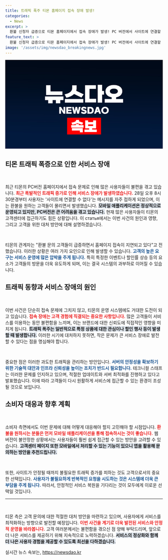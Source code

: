 ```yaml
---
title: 트래픽 폭주 티몬 홈페이지 접속 장애 발생!
categories:
  - News
excerpt: >
  환불 신청자 급증으로 티몬 홈페이지에서 접속 장애가 발생! PC 버전에서 사이트에 연결할 수 없다는 경고가 뜨며, 고객들은 모바일 앱으로 겨우 접속 중. 과연 언제 정상화될까?
feature_text: >
  환불 신청자 급증으로 티몬 홈페이지에서 접속 장애가 발생! PC 버전에서 사이트에 연결할 수 없다는 경고가 뜨며, 고객들은 모바일 앱으로 겨우 접속 중. 과연 언제 정상화될까?
image: '/assets/img/newsdao_breakingnews.jpg'
---
```


<p><img src="/assets/img/newsdao_breakingnews.jpg" alt="ranknews 속보" /></p>

<h2 data-ke-size="size26">티몬 트래픽 폭증으로 인한 서비스 장애</h2>

<p data-ke-size="size16">&nbsp;</p>

<p>최근 티몬의 PC버전 홈페이지에서 접속 문제로 인해 많은 사용자들이 불편을 겪고 있습니다. <b><span style="color: #ee2323;">최근 폭발적인 트래픽 증가로 인해 서비스 장애가 발생하였습니다.</span></b> 28일 오후 8시 30분경부터 사용자는 '사이트에 연결할 수 없다'는 메시지를 자주 접하게 되었으며, 이는 환불을 원하는 고객들이 몰리면서 발생했습니다. <b><span style="background-color: #21538527;">모바일 애플리케이션은 정상적으로 운영되고 있지만, PC버전은 큰 어려움을 겪고 있습니다.</span></b> 현재 많은 사용자들이 티몬의 고객센터에 접근하기도 힘든 상황입니다. 이 статья에서는 이번 사건의 원인과 영향, 그리고 고객을 위한 대처 방안에 대해 설명하겠습니다.</p></p>

<p data-ke-size="size16">&nbsp;</p>

<p>티몬의 관계자는 "환불 문의 고객들이 급증하면서 홈페이지 접속이 지연되고 있다"고 전했습니다. 이러한 상황은 여러 가지 요인으로 인해 발생할 수 있습니다. <b><span style="color: #1a5490;">고객의 높은 요구는 서비스 운영에 많은 압박을 주게 됩니다.</span></b> 특히 특정한 이벤트나 할인률 상승 등의 요소가 고객들의 방문을 더욱 유도하게 되며, 이는 결국 시스템의 과부하로 이어질 수 있습니다.</p>

<h2 data-ke-size="size26">트래픽 동향과 서비스 장애의 원인</h2>

<p data-ke-size="size16">&nbsp;</p>

<p>이번 사건은 단순히 접속 문제에 그치지 않고, 티몬의 운영 시스템에도 거대한 도전이 되고 있습니다. <b><span style="color: #ee2323;">접속 장애는 고객 경험에 직결되는 중요한 사항입니다.</span></b> 많은 고객들이 서비스를 이용하는 동안 불편함을 느끼며, 이는 브랜드에 대한 신뢰도에 직접적인 영향을 미치게 됩니다. <b><span style="background-color: #21538527;">트래픽 폭주는 일반적으로 특정 상품에 대한 관심이나 할인 행사 등이 발생할 때 발생합니다.</span></b> 이러한 시기에 대처하지 못하면, 작은 문제가 큰 서비스 장애로 발전할 수 있다는 점을 명심해야 합니다.</p>

<p data-ke-size="size16">&nbsp;</p>

<p>중요한 점은 이러한 과도한 트래픽을 관리하는 방안입니다. <b><span style="color: #1a5490;">서버의 안정성을 확보하기 위한 기술적 대안과 인프라 신뢰성을 높이는 조치가 반드시 필요합니다.</span></b> 테크니컬 스태프는 이러한 문제를 인지하고 있으며, 적절한 업데이트와 서버 최적화를 진행하고 있다고 발표했습니다. 이에 따라 고객들이 다시 원활하게 서비스에 접근할 수 있는 환경이 조성될 것으로 보입니다.</p>

<h2 data-ke-size="size26">소비자 대응과 향후 계획</h2>

<p data-ke-size="size16">&nbsp;</p>

<p>소비자 측면에서도 이번 문제에 대해 어떻게 대응해야 할지 고민해야 할 시점입니다. <b><span style="color: #ee2323;">환불을 원하시는 분들은 먼저 모바일 애플리케이션을 통해 접속하시는 것이 좋습니다.</span></b> 웹 버전이 불안정한 상황에서는 사용자들이 훨씬 쉽게 접근할 수 있는 방안을 고려할 수 있습니다. <b><span style="background-color: #21538527;">고객센터 페이지 또한 모바일에서 처리할 수 있는 기능이 있으니 앱을 활용해 문의하는 방안을 추천드립니다.</span></b></p>

<p data-ke-size="size16">&nbsp;</p>

<p>또한, 사이트가 안정될 때까지 불필요한 트래픽 증가를 피하는 것도 고객으로서의 중요한 선택입니다. <b><span style="color: #1a5490;">사용자가 불필요하게 반복적인 요청을 시도하는 것은 시스템에 더욱 큰 부담을 주게 됩니다.</span></b> 따라서, 안정적인 서비스 복원을 기다리는 것이 모두에게 이로운 선택일 것입니다.</p>

<hr>

<p data-ke-size="size16">&nbsp;</p>

<p>티몬 측은 고객 문의에 대한 적절한 대처 방안을 마련하고 있으며, 사용자에게 서비스를 최적화하는 방향으로 발전할 예정입니다. <b><span style="color: #ee2323;">이번 사건을 계기로 더욱 발전된 서비스와 안정적 운영을 바라봅니다.</span></b> 고객 여러분께서는 불편함을 겪으신 점 양해 부탁드리며, 앞으로 더 나은 서비스를 제공하기 위해 지속적으로 노력하겠습니다. <b><span style="background-color: #21538527;">서비스의 정상화와 함께 더 나은 사용자 경험을 제공할 수 있도록 최선을 다하겠습니다.</span></b></p>
실시간 뉴스 속보는, <a href="https://newsdao.kr" rel="dofollow">https://newsdao.kr</a>


